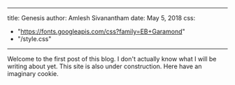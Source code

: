 
---
title: Genesis
author: Amlesh Sivanantham
date: May 5, 2018
css:
  - "https://fonts.googleapis.com/css?family=EB+Garamond"
  - "/style.css"
---

Welcome to the first post of this blog. I don't actually know what
I will be writing about yet. This site is also under construction.
Here have an imaginary cookie.

